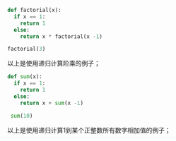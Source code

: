 ```python
def factorial(x):
  if x == 1:
    return 1
  else:
    return x * factorial(x -1)

factorial(3)
```

以上是使用递归计算阶乘的例子；



```python
def sum(x):
  if x == 1:
    return 1
  else:
    return x + sum(x -1)

 sum(10)
```



以上是使用递归计算1到某个正整数所有数字相加值的例子；